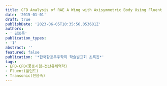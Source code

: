 ```yaml
---
title: CFD Analysis of RAE A Wing with Axisymmetric Body Using Fluent
date: '2015-01-01'
draft: true
publishDate: '2023-06-05T10:35:56.053601Z'
authors:
- ' 김종록'
publication_types:
- '1'
abstract: ''
featured: false
publication: '*한국항공우주학회 학술발표회 초록집*'
tags:
- EFD-CFD(풍동시험-전산유체역학)
- Fluent(플런트)
- Transonic(천음속)
---
```


